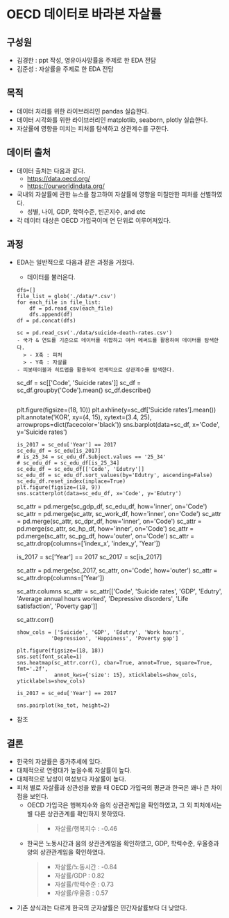 # OECD 데이터로 바라본 자살률
## 구성원
- 김경한 : ppt 작성, 영유아사망률을 주제로 한 EDA 전담
- 김준성 : 자살률을 주제로 한 EDA 전담
## 목적
- 데이터 처리를 위한 라이브러리인 pandas 실습한다.
- 데이터 시각화를 위한 라이브러리인 matplotlib, seaborn, plotly 실습한다.
- 자살률에 영향을 미치는 피처를 탐색하고 상관계수를 구한다.
## 데이터 출처
- 데이터 출처는 다음과 같다.
  - https://data.oecd.org/
  - https://ourworldindata.org/
- 국내외 자살률에 관한 뉴스를 참고하여 자살률에 영향을 미칠만한 피처를 선별하였다.
  - 성별, 나이, GDP, 학력수준, 빈곤지수, and etc
- 각 데이터 대상은 OECD 가입국이며 연 단위로 이루어져있다.
## 과정
- EDA는 일반적으로 다음과 같은 과정을 거쳤다.
  - 데이터를 불러온다.
  ```
  dfs=[]
  file_list = glob('./data/*.csv')
  for each_file in file_list:
      df = pd.read_csv(each_file)
      dfs.append(df)
  df = pd.concat(dfs)
  ```
  ```
  sc = pd.read_csv('./data/suicide-death-rates.csv')
  - 국가 & 연도를 기준으로 데이터를 취합하고 여러 메써드를 활용하여 데이터를 탐색한다.
    > - X축 : 피처
    > - Y축 : 자살률
  - 피봇테이블과 히트맵을 활용하여 전체적으로 상관계수를 탐색한다.
  ```
  sc_df = sc[['Code', 'Suicide rates']]
  sc_df = sc_df.groupby('Code').mean()
  sc_df.describe()
  ```
  ```
  plt.figure(figsize=(18, 10))
  plt.axhline(y=sc_df['Suicide rates'].mean())
  plt.annotate('KOR', xy=(4, 15), xytext=(3.4, 25),
              arrowprops=dict(facecolor='black'))
  sns.barplot(data=sc_df, x='Code', y='Suicide rates')
  ```
  is_2017 = sc_edu['Year'] == 2017
  sc_edu_df = sc_edu[is_2017]
  # is_25_34 = sc_edu_df.Subject.values == '25_34'
  # sc_edu_df = sc_edu_df[is_25_34]
  sc_edu_df = sc_edu_df[['Code', 'Edutry']]
  sc_edu_df = sc_edu_df.sort_values(by='Edutry', ascending=False)
  sc_edu_df.reset_index(inplace=True)
  plt.figure(figsize=(18, 9))
  sns.scatterplot(data=sc_edu_df, x='Code', y='Edutry')
  ```
  sc_attr = pd.merge(sc_gdp_df, sc_edu_df, how='inner', on='Code')
  sc_attr = pd.merge(sc_attr, sc_work_df, how='inner', on='Code')
  sc_attr = pd.merge(sc_attr, sc_dpr_df, how='inner', on='Code')
  sc_attr = pd.merge(sc_attr, sc_hp_df, how='inner', on='Code')
  sc_attr = pd.merge(sc_attr, sc_pg_df, how='outer', on='Code')
  sc_attr = sc_attr.drop(columns=['index_x', 'index_y', 'Year'])

  is_2017 = sc['Year'] == 2017
  sc_2017 = sc[is_2017]

  sc_attr = pd.merge(sc_2017, sc_attr, on='Code', how='outer')
  sc_attr = sc_attr.drop(columns=['Year'])

  sc_attr.columns
  sc_attr = sc_attr[['Code', 'Suicide rates', 'GDP', 'Edutry',
                     'Average annual hours worked', 'Depressive disorders',
                     'Life satisfaction', 'Poverty gap']]

  sc_attr.corr()
  ```
  show_cols = ['Suicide', 'GDP', 'Edutry', 'Work hours',
             'Depression', 'Happiness', 'Poverty gap']

  plt.figure(figsize=(18, 18))
  sns.set(font_scale=1)
  sns.heatmap(sc_attr.corr(), cbar=True, annot=True, square=True, fmt='.2f',
              annot_kws={'size': 15}, xticklabels=show_cols, yticklabels=show_cols)
  
  is_2017 = sc_edu['Year'] == 2017
  ```
  ```
  sns.pairplot(ko_tot, height=2)
  ```
- 참조

  
## 결론
  - 한국의 자살률은 증가추세에 있다.
  - 대체적으로 연령대가 높을수록 자살률이 높다.
  - 대체적으로 남성이 여성보다 자살률이 높다.
  - 피처 별로 자살률과 상관성을 봤을 때 OECD 가입국의 평균과 한국은 꽤나 큰 차이점을 보인다.
    - OECD 가입국은 행복지수와 음의 상관관계임을 확인하였고, 그 외 피처에서는 별 다른 상관관계를 확인하지 못하였다.
      > - 자살률/행복지수 : -0.46
    - 한국은 노동시간과 음의 상관관계임을 확인하였고, GDP, 학력수준, 우울증과 양의 상관관계임을 확인하였다.
      > - 자살률/노동시간 : -0.84
      > - 자살률/GDP : 0.82
      > - 자살률/학력수준 : 0.73
      > - 자살률/우울증 : 0.57
  - 기존 상식과는 다르게 한국의 군자살률은 민간자살률보다 더 낮았다.
